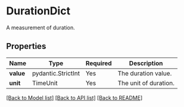 # DurationDict

A measurement of duration.

## Properties
| Name | Type | Required | Description |
| ------------ | ------------- | ------------- | ------------- |
**value** | pydantic.StrictInt | Yes | The duration value. |
**unit** | TimeUnit | Yes | The unit of duration. |


[[Back to Model list]](../../../../README.md#models-v2-link) [[Back to API list]](../../../../README.md#apis-v2-link) [[Back to README]](../../../../README.md)
